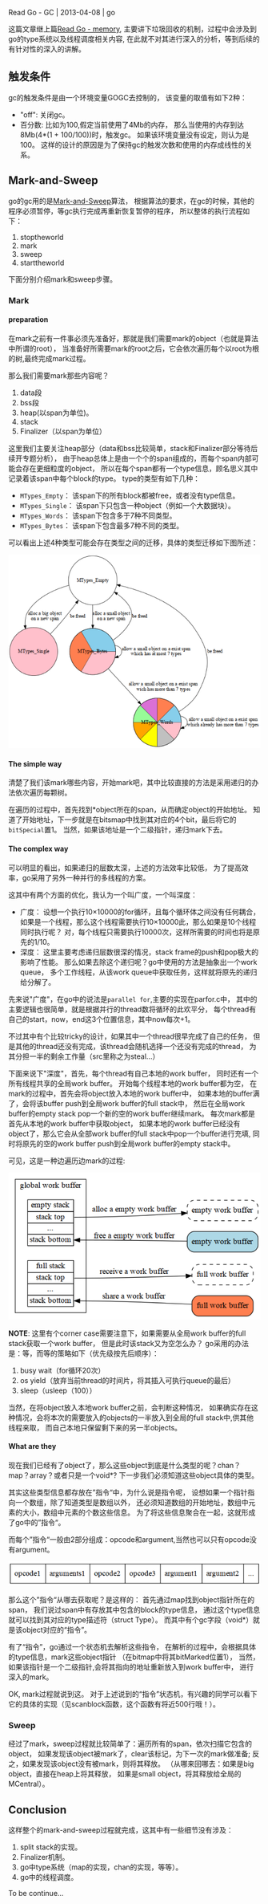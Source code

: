 Read Go - GC | 2013-04-08 | go

这篇文章继上篇[Read Go - memory](/post?q=Read_Go_-_Memory),
主要讲下垃圾回收的机制，过程中会涉及到go的type系统以及线程调度相关内容,
在此就不对其进行深入的分析，等到后续的有针对性的深入的讲解。

## 触发条件



gc的触发条件是由一个环境变量GOGC去控制的，
该变量的取值有如下2种：

- "off": 关闭gc。
- 百分数: 比如为100,假定当前使用了4Mb的内存，
那么当使用的内存到达8Mb(4*(1 + 100/100))时，触发gc。
如果该环境变量没有设定，则认为是100。
这样的设计的原因是为了保持gc的触发次数和使用的内存成线性的关系。

## Mark-and-Sweep



go的gc用的是[Mark-and-Sweep](http://www.brpreiss.com/books/opus5/html/page424.html)算法，
根据算法的要求，在gc的时候，其他的程序必须暂停，等gc执行完成再重新恢复暂停的程序，
所以整体的执行流程如下：

1. stoptheworld
2. mark
3. sweep
4. starttheworld

下面分别介绍mark和sweep步骤。

### Mark



#### preparation



在mark之前有一件事必须先准备好，那就是我们需要mark的object（也就是算法中所谓的root），
当准备好所需要mark的root之后，它会依次遍历每个以root为根的树,最终完成mark过程。

那么我们需要mark那些内容呢？

1. data段
2. bss段
3. heap(以span为单位)。
4. stack
5. Finalizer（以span为单位）

这里我们主要关注heap部分（data和bss比较简单，stack和Finalizer部分等待后续开专题分析），
由于heap总体上是由一个个的span组成的，而每个span内部可能会存在更细粒度的object，
所以在每个span都有一个type信息，顾名思义其中记录着该span中每个block的type。
type的类型有如下几种：

- `MTypes_Empty`： 该span下的所有block都被free，或者没有type信息。
- `MTypes_Single`： 该span下只包含一种object（例如一个大数据块）。
- `MTypes_Words`： 该span下包含多于7种不同类型。
- `MTypes_Bytes`： 该span下包含最多7种不同的类型。

可以看出上述4种类型可能会存在类型之间的迁移，具体的类型迁移如下图所述：

![mtype_change](mtype_change.png)

#### The simple way



清楚了我们该mark哪些内容，开始mark吧，其中比较直接的方法是采用递归的办法依次遍历每颗树。

在遍历的过程中，首先找到*object所在的span，从而确定object的开始地址。
知道了开始地址，下一步就是在bitsmap中找到其对应的4个bit，最后将它的`bitSpecial`置1。
当然，如果该地址是一个二级指针，递归mark下去。

#### The complex way



可以明显的看出，如果递归的层数太深，上述的方法效率比较低，
为了提高效率，go采用了另外一种并行的多线程的方案。

这其中有两个方面的优化，我认为一个叫广度，一个叫深度：

- 广度： 设想一个执行10×10000的for循环，且每个循环体之间没有任何耦合，
如果是一个线程，那么这个线程需要执行10×10000此，那么如果是10个线程同时执行呢？
对，每个线程只需要执行10000次，这样所需要的时间也将是原先的1/10。
- 深度： 这里主要考虑递归层数很深的情况，stack frame的push和pop极大的影响了性能。
那么如果去除这个递归呢？go中使用的方法是抽象出一个work queue，
多个工作线程，从该work queue中获取任务，这样就将原先的递归给分解了。

先来说"广度"，在go中的说法是`parallel for`,主要的实现在parfor.c中，
其中的主要逻辑也很简单，就是根据并行的thread数将循环的此欢平分，
每个thread有自己的start，now，end这3个位置信息，其中now每次+1。

不过其中有个比较tricky的设计，如果其中一个thread很早完成了自己的任务，
但是其他的thread还没有完成，该thread会随机选择一个还没有完成的thread，
为其分担一半的剩余工作量（src里称之为steal...）

下面来说下"深度"，首先，每个thread有自己本地的work buffer，
同时还有一个所有线程共享的全局work buffer。
开始每个线程本地的work buffer都为空，
在mark的过程中，首先会将object放入本地的work buffer中，
如果本地的buffer满了，会将该buffer push到全局work buffer的full stack中，
然后在全局work buffer的empty stack pop一个新的空的work buffer继续mark。
每次mark都是首先从本地的work buffer中获取object，
如果本地的work buffer已经没有object了，那么它会从全部work buffer的full
stack中pop一个buffer进行充填, 同时将原先的空的work buffer push到全局work
buffer的empty stack中。

可见，这是一种边遍历边mark的过程:

![work buffer](wb.png)

**NOTE**: 这里有个corner case需要注意下，如果需要从全局work buffer的full
stack获取一个work buffer，
但是此时该stack又为空怎么办？
go采用的办法是：等，而等的策略如下（优先级按先后顺序）：

1. busy wait（for循环20次）
2. os yield（放弃当前thread的时间片，将其插入可执行queue的最后）
3. sleep（usleep（100））

当然，在将object放入本地work buffer之前，会判断这种情况，
如果确实存在这种情况，会将本次的需要放入的objects的一半放入到全局的full
stack中,供其他线程来取，
而自己本地只保留剩下来的另一半objects。

#### What are they



现在我们已经有了object了，那么这些object到底是什么类型的呢？chan？map？array？或者只是一个void*?
下一步我们必须知道这些object具体的类型。

其实这些类型信息都存放在”指令“中，为什么说是指令呢，
设想如果一个指针指向一个数组，除了知道类型是数组以外，
还必须知道数组的开始地址，数组中元素的大小，数组中元素的个数这些信息。
为了将这些信息聚合在一起，这就形成了go中的”指令“。

而每个”指令“一般由2部分组成：opcode和argument,当然也可以只有opcode没有argument。

![pc](pc.png)

那么这个”指令“从哪去获取呢？是这样的：
首先通过map找到object指针所在的span，
我们说过span中有存放其中包含的block的type信息，
通过这个type信息就可以找到其对应的type描述符（struct Type）。
而其中有个gc字段（void*）就是该object对应的“指令”。

有了“指令”，go通过一个状态机去解析这些指令，
在解析的过程中，会根据具体的type信息，mark这些object指针
（在bitmap中将其bitMarked位置1），
当然，如果该指针是一个二级指针,会将其指向的地址重新放入到work buffer中，
进行深入的mark。

OK, mark过程就说到这。
对于上述说到的“指令”状态机，有兴趣的同学可以看下它的具体的实现（见scanblock函数，这个函数有将近500行哦！）。

### Sweep



经过了mark，sweep过程就比较简单了：遍历所有的span，依次扫描它包含的object，
如果发现该object被mark了，clear该标记，为下一次的mark做准备;
反之，如果发现该object没有被mark，则将其释放。
（从哪来回哪去：如果是big object，直接在heap上将其释放，
如果是small object，将其释放给全局的MCentral）。


## Conclusion



这样整个的mark-and-sweep过程就完成，这其中有一些细节没有涉及：

1. split stack的实现。
2. Finalizer机制。
3. go中type系统（map的实现，chan的实现，等等）。
4. go中的线程调度。

To be continue...
